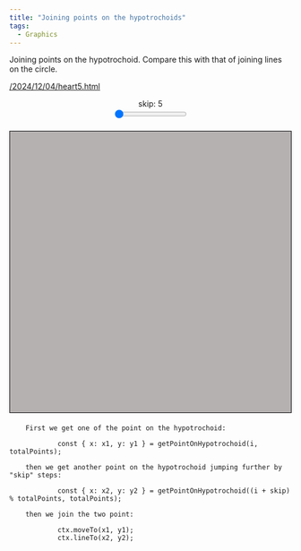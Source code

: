 ```yaml
---
title: "Joining points on the hypotrochoids"
tags:
  - Graphics
---
```


Joining points on the hypotrochoid.   Compare this with that of joining lines on the circle.

[/2024/12/04/heart5.html](/2024/12/04/heart5.html)

<style>
    canvas {
        border: 1px solid black;
        background-color: #b5b1b1;
        display: block;
        margin: 20px auto;
    }
    .controls {
        display: flex;
        justify-content: center;
        margin: 10px 0;
    }
    .slider-container {
        margin: 0 10px;
        text-align: center;
    }
</style>
<div class="controls">
    <div class="slider-container">
        <label for="skip-slider">skip: <span id="skip-value">5</span></label><br>
        <input type="range" id="skip-slider" min="1" max="160" value="1" step="1">
    </div>
</div>
<canvas id="heartCanvas" width="600" height="600"></canvas>
<script> 
    const canvas = document.getElementById('heartCanvas');
    const ctx = canvas.getContext('2d');
    const width = canvas.width;
    const height = canvas.height;

    const R = 160;
    const r = 40;
    const d = 150;
    const centerX = width / 2;
    const centerY = height / 2;
    const totalPoints = 160; // Total points around the circle

    // Get sliders and display elements
    const skipSlider = document.getElementById('skip-slider');
    const skipValueDisplay = document.getElementById('skip-value');

    // Update display and values dynamically
    let skip = parseInt(skipSlider.value);
    //let numLines = f1*150;
    //let delta = (1 / numLines) * 2 * Math.PI;

    skipSlider.addEventListener('input', () => {
        skip = parseInt(skipSlider.value);
        skipValueDisplay.textContent = skip;
    	drawHeartLines();
    });

    Math.gcd = function(a, b) {
     	return b ? Math.gcd(b, a % b) : Math.abs(a);
    };

    // Function to calculate the position of points around the circle
    function getPointOnHypotrochoid(index, totalPoints) {
        const t = (2 * Math.PI * r / Math.gcd(R, r) * index) / totalPoints;

        const x = centerX + (R - r) * Math.cos(t) + d * Math.cos(((R - r) / r) * t);
        const y = centerY + (R - r) * Math.sin(t) - d * Math.sin(((R - r) / r) * t);

        return { x, y };
    }

    // Draw the numbered points and connect them with lines
    function drawHeartLines() {
        ctx.clearRect(0, 0, width, height); // Clear the canvas

        // Draw the circle points
        ctx.fillStyle = "black";
        for (let i = 0; i < totalPoints; i++) {
            const { x, y } = getPointOnHypotrochoid(i, totalPoints);
            ctx.beginPath();
            ctx.arc(x, y, 3, 0, 2 * Math.PI);
            ctx.fill();
            ctx.fillText(i, x + 5, y + 5); // Label the points with numbers
        }

        // Draw the connecting lines
        for (let i = 0; i < totalPoints; i++) {
            const { x: x1, y: y1 } = getPointOnHypotrochoid(i, totalPoints);
            const { x: x2, y: y2 } = getPointOnHypotrochoid((i + skip) % totalPoints, totalPoints);
            
            ctx.beginPath();
            ctx.moveTo(x1, y1);
            
            // Use different colors for different regions (as per the original image)
            if (i < totalPoints / 2) {
                ctx.strokeStyle = 'blue';
            } else {
                ctx.strokeStyle = 'red';
            }
            
            ctx.lineTo(x2, y2);
            ctx.stroke();
        }
    }
    drawHeartLines();
</script>


```
	First we get one of the point on the hypotrochoid:

            const { x: x1, y: y1 } = getPointOnHypotrochoid(i, totalPoints);

	then we get another point on the hypotrochoid jumping further by "skip" steps:

            const { x: x2, y: y2 } = getPointOnHypotrochoid((i + skip) % totalPoints, totalPoints);

	then we join the two point:

            ctx.moveTo(x1, y1);
            ctx.lineTo(x2, y2);
```
